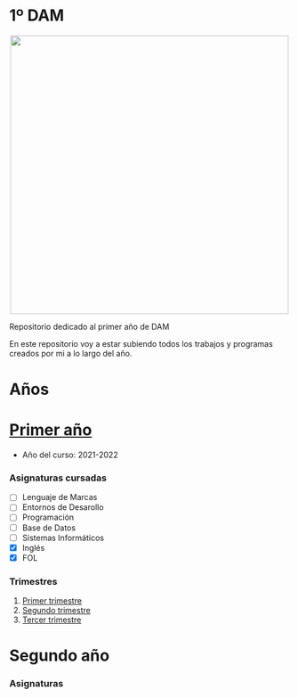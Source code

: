 <p align="justify">
  
# 1º DAM

<p align="center">
  <img src="https://www3.gobiernodecanarias.org/medusa/edublog/iespuertodelacruztelesforobravo/wp-content/uploads/sites/408/2021/06/logotipo-fondo-transparente-4.png" width="500px">
</p>  


Repositorio dedicado al primer año de DAM

En este repositorio voy a estar subiendo todos los trabajos y programas creados por mi a lo largo del año.

# Años
# [Primer año](https://github.com/Gavila25/DAM/tree/main/1ero)
- Año del curso: 2021-2022
### Asignaturas cursadas
- [ ] Lenguaje de Marcas
- [ ] Entornos de Desarollo
- [ ] Programación
- [ ] Base de Datos
- [ ] Sistemas Informáticos
- [x] Inglés
- [x] FOL

### Trimestres
1. [Primer trimestre](https://github.com/Gavila25/DAM/tree/main/1ero/1er%20Trimestre)
2. [Segundo trimestre](https://github.com/Gavila25/DAM/tree/main/1ero/2do%20Trimestre)
3. [Tercer trimestre](https://github.com/Gavila25/DAM/tree/main/1ero/3er%20Trimestre)

# Segundo año
### Asignaturas




</p>
